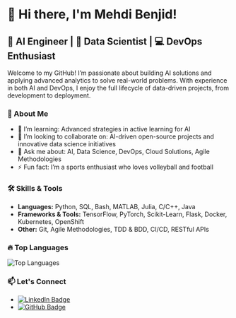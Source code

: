 # 👋 Hi there, I'm Mehdi Benjid!

## 🧠 AI Engineer | 🤖 Data Scientist | 💻 DevOps Enthusiast

Welcome to my GitHub! I’m passionate about building AI solutions and applying advanced analytics to solve real-world problems. With experience in both AI and DevOps, I enjoy the full lifecycle of data-driven projects, from development to deployment.

### 🌟 About Me
- 🌱 I’m learning: Advanced strategies in active learning for AI
- 👯 I’m looking to collaborate on: AI-driven open-source projects and innovative data science initiatives
- 💬 Ask me about: AI, Data Science, DevOps, Cloud Solutions, Agile Methodologies
- ⚡ Fun fact: I’m a sports enthusiast who loves volleyball and football

### 🛠️ Skills & Tools
- **Languages:** Python, SQL, Bash, MATLAB, Julia, C/C++, Java
- **Frameworks & Tools:** TensorFlow, PyTorch, Scikit-Learn, Flask, Docker, Kubernetes, OpenShift
- **Other:** Git, Agile Methodologies, TDD & BDD, CI/CD, RESTful APIs

### 🔥 Top Languages
![Top Languages](https://github-readme-stats.vercel.app/api/top-langs/?username=mehdibenjid&layout=compact&theme=radical)

### 📫 Let's Connect
- [![LinkedIn Badge](https://img.shields.io/badge/-LinkedIn-blue?style=flat&logo=Linkedin&logoColor=white)](https://www.linkedin.com/in/mehdi-benjid/)
- [![GitHub Badge](https://img.shields.io/badge/-GitHub-181717?style=flat&logo=github&logoColor=white)](https://github.com/mehdibenjid)
